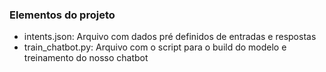 ### Elementos do projeto


-  intents.json: Arquivo com dados pré definidos de entradas e respostas
-  train_chatbot.py: Arquivo com o script para o build do modelo e treinamento do nosso chatbot
